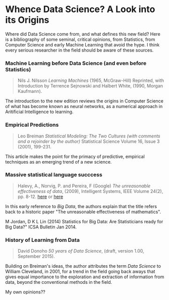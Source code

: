

# Whence Data Science? A Look into its Origins

Where did Data Science come from, and what defines this new field?
Here is a 
bibliography of some seminal, critical opinions,  from Statistics,  from Computer Science
and early Machine Learning
that avoid the hype.  I think every serious researcher
in the field should be aware of these sources.

### Machine Learning before Data Science (and even before Statistics)

> Nils J. Nilsson
> _Learning Machines_ (1965, McGraw-Hill) Reprinted, with Introduction
> by Terrence Sejnowski and Halbert White, (1990, Morgan Kaufmann).

The introduction to the new edition reviews the origins in Computer
Science of what has become known as neural networks, as a numerical
approach in Aritificial Intelligence to learning.

### Empirical Predictions

> Leo Breiman
> _Statistical Modeling: The Two Cultures (with comments and a rejoinder by the author)_
> Statistical Science
> Volume 16, Issue 3 (2001), 199-231.

This article makes the point for the primacy of predictive, empirical
techniques as an emerging trend of a new science. 


### Massive statistical language succcess

> Halevy, A., Norvig, P. and Pereira, F (Google)
> _The unreasonable effectiveness of data_, (2009), Intelligent Systems, IEEE
> Volume 24(2), pp. 8-12.
> [here](https://hci.iwr.uni-heidelberg.de/Staff/ukoethe/lehre/AlgorithmsForBigData/halevy_09_unreasonable-effectiveness-of-data.pdf) or
> [here](/lit/halevy_09_unreasonable-effectiveness-of-data.pdf)

In this early reference to _Big Data_, the authors explain that the title refers back to a historic paper "The unreasonable effectiveness of mathematics". 

M Jordan, D K L Lin (2014) Statistics for Big Data: Are Statisticians ready for Big Data?"
ICSA Bulletin Jan 2014.


### History of Learning from Data

> David Donoho
> _50 years of Data Science_, (draft, version 1.00, September 2015).

Building on Breiman's ideas, the author attributes the term _Data Science_ to William Cleveland, in
2001, for a trend in the field going back aways that gives equal importance to the
exploration and extraction of information from data, beyond the
conventional methods in the field.
 

My own opinions??

  

 
